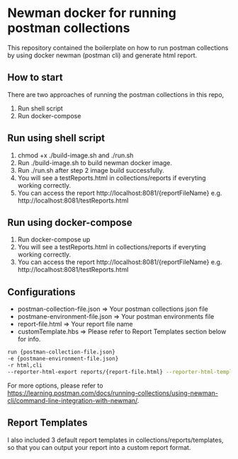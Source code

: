 # Newman docker for running postman collections

This repository contained the boilerplate on how to run postman collections by using docker newman (postman cli) and generate html report. 

## How to start
There are two approaches of running the postman collections in this repo, 
1) Run shell script
1) Run docker-compose

## Run using shell script
1) chmod +x ./build-image.sh and ./run.sh
2) Run ./build-image.sh to build newman docker image.
3) Run ./run.sh after step 2 image build successfully.
4) You will see a testReports.html in collections/reports if everyting working correctly.
5) You can access the report http://localhost:8081/{reportFileName} e.g. http://localhost:8081/testReports.html

## Run using docker-compose
1) Run docker-compose up
2) You will see a testReports.html in collections/reports if everyting working correctly.
3) You can access the report http://localhost:8081/{reportFileName} e.g. http://localhost:8081/testReports.html

## Configurations
- postman-collection-file.json => Your postman collections json file
- postmane-environment-file.json => Your postman environments file
- report-file.html => Your report file name
- customTemplate.hbs => Please refer to Report Templates section below for info.

```bash
run {postman-collection-file.json} 
-e {postmane-environment-file.json} 
-r html,cli 
--reporter-html-export reports/{report-file.html} --reporter-html-template reports/templates/customTemplate.hbs
```

For more options, please refer to https://learning.postman.com/docs/running-collections/using-newman-cli/command-line-integration-with-newman/.

## Report Templates
I also included 3 default report templates in collections/reports/templates, so that you can output your report into a custom report format.

